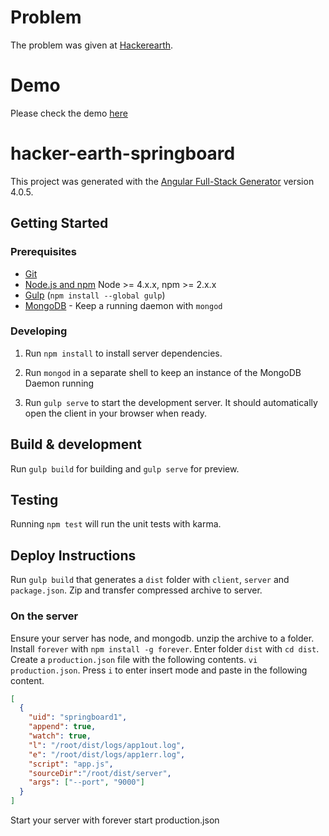 # Problem
The problem was given at [Hackerearth](https://www.hackerearth.com/springboard-frontend-hiring-challenge/).

# Demo
Please check the demo [here](http://139.59.29.115:9000)

# hacker-earth-springboard

This project was generated with the [Angular Full-Stack Generator](https://github.com/DaftMonk/generator-angular-fullstack) version 4.0.5.

## Getting Started

### Prerequisites

- [Git](https://git-scm.com/)
- [Node.js and npm](nodejs.org) Node >= 4.x.x, npm >= 2.x.x
- [Gulp](http://gulpjs.com/) (`npm install --global gulp`)
- [MongoDB](https://www.mongodb.org/) - Keep a running daemon with `mongod`

### Developing

1. Run `npm install` to install server dependencies.

2. Run `mongod` in a separate shell to keep an instance of the MongoDB Daemon running

3. Run `gulp serve` to start the development server. It should automatically open the client in your browser when ready.

## Build & development

Run `gulp build` for building and `gulp serve` for preview.

## Testing

Running `npm test` will run the unit tests with karma.

## Deploy Instructions

Run `gulp build` that generates a `dist` folder with `client`, `server` and `package.json`. Zip and transfer compressed archive to server.

### On the server

Ensure your server has node, and mongodb. unzip the archive to a folder. Install `forever` with `npm install -g forever`.
Enter folder `dist` with `cd dist`.
Create a `production.json` file with the following contents. `vi production.json`. Press `i` to enter insert mode and paste in the following content.

```json
[
  {
    "uid": "springboard1",
    "append": true,
    "watch": true,
    "l": "/root/dist/logs/app1out.log",
    "e": "/root/dist/logs/app1err.log",
    "script": "app.js",
    "sourceDir":"/root/dist/server",
    "args": ["--port", "9000"]
  }
]
```

Start your server with forever start production.json
